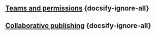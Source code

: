 ## [Teams and permissions](collaboration/teams-and-permissions) {docsify-ignore-all}
## [Collaborative publishing](collaboration/collaborative-publishing) {docsify-ignore-all}
